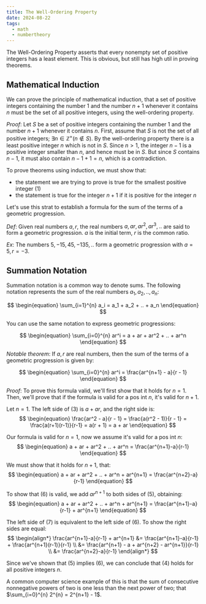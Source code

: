 ```yaml
---
title: The Well-Ordering Property
date: 2024-08-22
tags:
  - math
  - numbertheory
---
```


The Well-Ordering Property asserts that every nonempty set of positive integers has a least element. This is obvious, but still has high util in proving theorems.

## Mathematical Induction

We can prove the principle of mathematical induction, that a set of positive integers containing the number 1 and the number $n + 1$ whenever it contains $n$ must be the set of all positive integers, using the well-ordering property.

*Proof*: Let $S$ be a set of positive integers containing the number $1$ and the number $n + 1$ whenever it contains $n$. First, assume that $S$ is not the set of all positive integers; $\exists n \in \mathbb{Z}^+ (n \notin S$). By the well-ordering property there is a least positive integer $n$ which is not in $S$. Since $n > 1$, the integer $n - 1$ is a positive integer smaller than $n$, and hence must be in $S$. But since $S$ contains $n - 1$, it must also contain $n - 1 + 1 = n$, which is a contradiction.

To prove theorems using induction, we must show that:
- the statement we are trying to prove is true for the smallest positive integer (1)
- the statement is true for the integer $n + 1$ if it is positive for the integer $n$

Let's use this strat to establish a formula for the sum of the terms of a geometric progression.

*Def*: Given real numbers $a, r$, the real numbers $a, ar, ar^2, ar^3, ..$ are said to form a geometric progression. $a$ is the initial term, $r$ is the common ratio.

*Ex*: The numbers $5, -15, 45, -135, ..$ form a geometric progression with $a = 5, r = -3$.

## Summation Notation

Summation notation is a common way to denote sums. The following notation represents the sum of the real numbers $a_1, a_2, .., a_n$:


$$
\begin{equation}
\sum_{i=1}^{n} a_i = a_1 + a_2 + .. + a_n
\end{equation}
$$

You can use the same notation to express geometric progressions:

$$
\begin{equation}
\sum_{i=0}^{n} ar^i = a + ar + ar^2 + .. + ar^n
\end{equation}
$$

*Notable theorem*: If $a, r$ are real numbers, then the sum of the terms of a geometric progression is given by:

$$
\begin{equation}
\sum_{i=0}^{n} ar^i = \frac{ar^{n+1} - a}{r - 1}
\end{equation}
$$

*Proof*: To prove this formula valid, we'll first show that it holds for $n = 1$. Then, we'll prove that if the formula is valid for a pos int $n$, it's valid for $n + 1$.

Let $n = 1$. The left side of $(3)$ is $a + ar$, and the right side is:
$$
\begin{equation}
\frac{ar^2 - a}{r - 1} = \frac{a(r^2 - 1)}{r - 1} = \frac{a(r+1)(r-1)}{r-1} = a(r + 1) = a + ar
\end{equation}
$$

Our formula is valid for $n = 1$, now we assume it's valid for a pos int $n$:
$$
\begin{equation}
a + ar + ar^2 + .. + ar^n = \frac{ar^{n+1}-a}{r-1}
\end{equation}
$$

We must show that it holds for $n + 1$, that:
$$
\begin{equation}
a + ar + ar^2 + .. + ar^n + ar^{n+1} = \frac{ar^{n+2}-a}{r-1}
\end{equation}
$$

To show that (6) is valid, we add $ar^{n+1}$ to both sides of (5), obtaining:
$$
\begin{equation}
a + ar + ar^2 + .. + ar^n + ar^{n+1} = \frac{ar^{n+1}-a}{r-1} + ar^{n+1}
\end{equation}
$$

The left side of (7) is equivalent to the left side of (6). To show the right sides are equal:
$$
\begin{align*}
\frac{ar^{n+1}-a}{r-1} + ar^{n+1} &= \frac{ar^{n+1}-a}{r-1} + \frac{ar^{n+1}(r-1)}{r-1} \\
 &= \frac{ar^{n+1} - a + ar^{n+2} - ar^{n+1}}{r-1} \\
 &= \frac{ar^{n+2}-a}{r-1}
\end{align*}
$$

Since we've shown that (5) implies (6), we can conclude that (4) holds for all positive integers $n$.

A common computer science example of this is that the sum of consecutive nonnegative powers of two is one less than the next power of two; that $\sum_{i=0}^{n} 2^{n} = 2^{n+1} - 1$.
